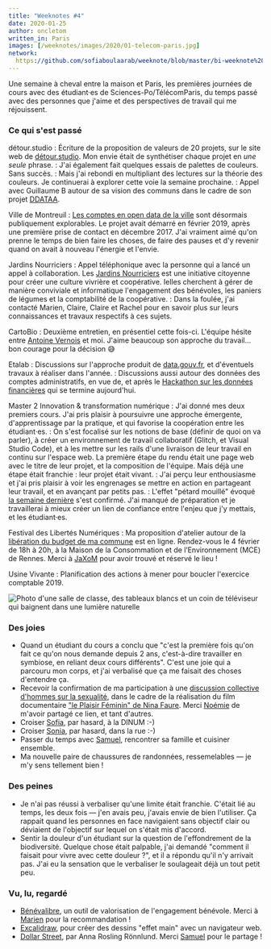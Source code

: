 ```yaml
---
title: "Weeknotes #4"
date: 2020-01-25
author: oncletom
written_in: Paris
images: [/weeknotes/images/2020/01-telecom-paris.jpg]
network:
  https://github.com/sofiaboulaarab/weeknote/blob/master/bi-weeknote%20%232.md: Sofia
---
```


Une semaine à cheval entre la maison et Paris, les premières journées
de cours avec des étudiant·es de Sciences-Po/TélécomParis, du temps passé avec
des personnes que j'aime et des perspectives de travail qui me réjouissent.

<!--more-->

### Ce qui s'est passé

détour.studio
: Écriture de la proposition de valeurs de 20 projets, sur le site web de [détour.studio].
  Mon envie était de synthétiser chaque projet en _une seule_ phrase.
: J'ai également fait quelques essais de palettes de couleurs. Sans succès.
: Mais j'ai rebondi en multipliant des lectures sur la théorie des couleurs.
  Je continuerai à explorer cette voie la semaine prochaine.
: Appel avec Guillaume B autour de sa vision des communs dans le cadre de son projet [DDATAA].

Ville de Montreuil
: [Les comptes en open data de la ville](https://www.montreuil.fr/vie-citoyenne/finances-et-marches-publics/explorer-les-comptes-de-la-ville)
  sont désormais publiquement explorables.
  Le projet avait démarré en février 2019, après une première prise de contact en décembre 2017.
  J'ai vraiment aimé qu'on prenne le temps de bien faire les choses,
  de faire des pauses et d'y revenir quand on avait à nouveau l'énergie et l'envie.

Jardins Nourriciers
: Appel téléphonique avec la personne qui a lancé un appel à collaboration.
  Les [Jardins Nourriciers] est une initiative citoyenne pour créer une culture vivrière et coopérative.
  Ielles cherchent à gérer de manière conviviale et informatique l'engagement des bénévoles,
  les paniers de légumes et la comptabilité de la coopérative.
: Dans la foulée, j'ai contacté Marien, Claire, Claire et Rachel pour
  en savoir plus sur leurs connaissances et travaux respectifs à ces sujets.

CartoBio
: Deuxième entretien, en présentiel cette fois-ci.
  L'équipe hésite entre [Antoine Vernois](https://blog.crafting-labs.fr/ensemble/) et moi.
  J'aime beaucoup son approche du travail… bon courage pour la décision 😅

Etalab
: Discussions sur l'approche produit de [data.gouv.fr](https://www.data.gouv.fr),
  et d'éventuels travaux à réaliser dans l'année.
: Discussions aussi autour des données des comptes administratifs,
  en vue de, et après le [Hackathon sur les données financières](https://datafin.fr/)
  qui se termine aujourd'hui.


Master 2 Innovation & transformation numérique
: J'ai donné mes deux premiers cours.
  J'ai pris plaisir à poursuivre une approche émergente, d'apprentissage
  par la pratique, et qui favorise la coopération entre les étudiant·es.
: On s'est focalisé sur les notions de base (définir de quoi on va parler),
  à créer un environnement de travail collaboratif (Glitch, et Visual Studio Code),
  et à les mettre sur les rails d'une livraison de leur travail en continu sur l'espace web.
  La première étape du rendu était une page web avec le titre de leur projet, et la composition de l'équipe.
  Mais déjà une étape était franchie : leur projet était vivant.
: J'ai perçu leur enthousiasme et j'ai pris plaisir à voir les engrenages
  se mettre en action en partageant leur travail, et en avançant par petits pas.
: L'effet "pétard mouillé" évoqué [la semaine dernière](/weeknotes/4/) s'est confirmé.
  J'ai manqué de préparation et je travaillerai à mieux créer un lien de confiance
  entre l'enjeu que j'y mettais, et les étudiant·es.


Festival des Libertés Numériques
: Ma proposition d'atelier autour de la [libération du budget de ma commune][fdln-budget]
  est en ligne. Rendez-vous le 4 février de 18h à 20h, à la
  Maison de la Consommation et de l’Environnement (MCE) de Rennes.
  Merci à [JaXoM](https://tchack.xyz) pour avoir trouvé et réservé le lieu !


Usine Vivante
: Planification des actions à mener pour boucler l'exercice comptable 2019.

![Photo d'une salle de classe, des tableaux blancs et un coin de téléviseur qui baignent dans une lumière naturelle](/weeknotes/images/2020/01-telecom-paris.jpg "Salle de cours à TélécomParis (janvier 2020)")


### Des joies

- Quand un étudiant du cours a conclu que "c'est la première fois qu'on
  fait ce qu'on nous demande depuis 2 ans, c'est-à-dire travailler en symbiose,
  en reliant deux cours différents".
  C'est une joie qui a parcouru mon corps, et j'ai verbalisé que ça me faisait des choses d'entendre ça.
- Recevoir la confirmation de ma participation à une [discussion collective
  d'hommes sur la sexualité](https://www.facebook.com/events/2655738987795211/),
  dans le cadre de la réalisation du film documentaire
  ["le Plaisir Féminin" de Nina Faure](https://www.youtube.com/watch?v=tyOfI-gpMmQ).
  Merci [Noémie] de m'avoir partagé ce lien, et tant d'autres.
- Croiser [Sofia], par hasard, à la DINUM :-)
- Croiser [Sonia], par hasard, dans la rue :-)
- Passer du temps avec [Samuel], rencontrer sa famille et cuisiner ensemble.
- Ma nouvelle paire de chaussures de randonnées, ressemelables — je m'y sens tellement bien !

### Des peines

- Je n'ai pas réussi à verbaliser qu'une limite était franchie.
  C'était lié au temps, les deux fois — j'en avais peu, j'avais envie de bien l'utiliser.
  Ça rappait quand les personnes en face navigaient sans objectif clair ou
  déviaient de l'objectif sur lequel on s'était mis d'accord.
- Sentir la douleur d'un étudiant sur la question de l'effondrement de la biodiversité.
  Quelque chose était palpable, j'ai demandé "comment il faisait pour vivre avec cette douleur ?",
  et il a répondu qu'il n'y arrivait pas. J'ai eu la sensation que le verbaliser le soulageait déjà un tout petit peu.


### Vu, lu, regardé

- [Bénévalibre](https://benevalibre.org/), un outil de valorisation de l'engagement bénévole.
  Merci à [Marien] pour la recommandation !
- [Excalidraw](https://excalidraw.com/), pour créer des dessins "effet main" avec un navigateur web.
- [Dollar Street](https://www.gapminder.org/dollar-street/), par Anna Rosling Rönnlund.
  Merci [Samuel] pour le partage !


[détour.studio]: /
[Sofia]: https://twitter.com/sofiaboulaarab
[Sonia]: https://github.com/soniaprevost
[Noémie]: https://noemiegirard.co
[fdln-budget]: https://fdln.insa-rennes.fr/region-de-rennes/atelier-liberons-le-budget-de-notre-commune/
[DDATAA]: https://ddataa.org/
[Jardins Nourriciers]: https://www.lesjardinsnourriciers.com/
[Marien]: https://www.marienfressinaud.fr/
[Samuel]: https://twitter.com/cybunk
